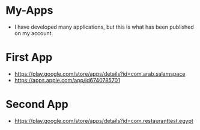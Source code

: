 # My-Apps

- I have developed many applications, but this is what has been published on my account.

# First App 

- https://play.google.com/store/apps/details?id=com.arab.salamspace
- https://apps.apple.com/app/id6740785701

# Second App
  
- https://play.google.com/store/apps/details?id=com.restauranttest.egypt
 
